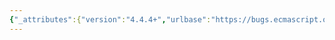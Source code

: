 ```yaml
---
{"_attributes":{"version":"4.4.4+","urlbase":"https://bugs.ecmascript.org/","maintainer":"dherman@mozilla.com"},"bug":{"bug_id":1111,"creation_ts":"2012-12-02 11:17:00 -0800","short_desc":"eval issues with new declaration forms","delta_ts":"2014-10-14 15:18:02 -0700","product":"Draft for 6th Edition","component":"technical issue","version":"Rev 12: November 22, 2012 Draft","rep_platform":"All","op_sys":"All","bug_status":"RESOLVED","resolution":"FIXED","priority":"Normal","bug_severity":"enhancement","everconfirmed":true,"reporter":{"uid":"waldron.rick","name":"Rick Waldron"},"assigned_to":{"uid":"allen","name":"Allen Wirfs-Brock"},"long_desc":[{"commentid":2978,"comment_count":0,"who":{"uid":"waldron.rick","name":"Rick Waldron"},"bug_when":"2012-12-02 11:17:16 -0800","thetext":"Per Nov 29 Resolution:\n\n\n> New declaration forms, even from non-strict mode eval, cannot be deleted.\n\neg.\n\neval(\"let x; delete x;\");\n\nIs not allowed"},{"commentid":7821,"comment_count":1,"who":{"uid":"allen","name":"Allen Wirfs-Brock"},"bug_when":"2014-04-18 12:24:44 -0700","thetext":"also, all lexical declarations (except function) go into a per eval lexical scope"},{"commentid":10317,"comment_count":2,"who":{"uid":"allen","name":"Allen Wirfs-Brock"},"bug_when":"2014-10-11 16:55:31 -0700","thetext":"fixed in rev28 editor's draft"},{"commentid":10486,"comment_count":3,"who":{"uid":"allen","name":"Allen Wirfs-Brock"},"bug_when":"2014-10-14 15:18:02 -0700","thetext":"fixed in rev28"}]}}
---
```

